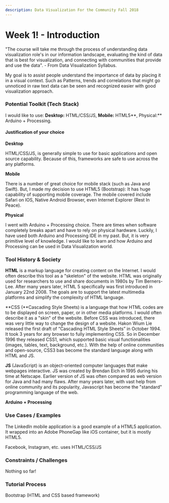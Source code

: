 ```yaml
---
description: Data Visualization For the Community Fall 2018
---
```


# Week 1! - Introduction

"The course will take me through the process of understanding data visualization role's in our information landscape, evaluating the kind of data that is best for visualization, and connecting with communities that provide and use the data". - From Data Visualization Syllabus.

My goal is to assist people understand the importance of data by placing it in a visual context. Such as Patterns, trends and correlations that might go unnoticed in raw text data can be seen and recognized easier with good visualization approach.

### Potential Toolkit \(Tech Stack\)

I would like to use: **Desktop:** HTML/CSS/JS, **Mobile:** HTML5**, Physical:** Arduino + Processing. 

#### Justification of your choice

**Desktop**

HTML/CSS/JS, is generally simple to use for basic applications and open source capability. Because of this, frameworks are safe to use across the any platforms. 

**Mobile**

There is a number of great choice for mobile stack \(such as Java and Swift\). But, I made my decision to use HTML5 \(Bootstrap\): It has huge capability of supporting mobile coverage. The mobile covered include Safari on IOS, Native Android Browser, even Internet Explorer \(Rest In Peace\). 

**Physical**

I went with Arduino + Processing choice. There are times when software completely breaks apart and have to rely on physical hardware. Luckily, I have used both Arduino and Processing IDE in my past. But, it is very primitive level of knowledge. I would like to learn and how Arduino and Processing can be used in Data Visualization world.  

### Tool History & Society

**HTML** is a markup language for creating content on the Internet. I would often describe this tool as a "skeleton" of the website. HTML was originally used for researchers to use and share documents in 1980s by Tim Berners-Lee. After many years later, HTML 5 specifically was first introduced in January 22nd 2008. The goals are to support the latest multimedia platforms and simplify the complexity of HTML language.

**CSS \(**Cascading Style Sheets\) is a language that how HTML codes are to be displayed on screen, paper, or in other media platforms. I would often describe it as a "skin" of the website. Before CSS was introduced, there was very little way to change the design of a website. Hakon Wium Lie released the first draft of “Cascading HTML Style Sheets” in October 1994. It took 3 years for any browser to fully implementing CSS. So in December 1996 they released CSS1, which supported basic visual functionalities \(images, tables, text, background, etc.\). With the help of online communities and open-source, CSS3 bas become the standard language along with HTML and JS. 

**JS** \(JavaScript\) is an object-oriented computer languages that make webpages interactive. JS was created by Brendan Eich in 1995 during his time at Netscape. Earlier version of JS was often compared as web version for Java and had many flaws. After many years later, with vast help from online community and its popularity, Javascript has become the "standard" programming language of the web.

**Arduino + Processing**

### Use Cases / Examples

The LinkedIn mobile application is a good example of a HTML5 application. It wrapped into an Adobe PhoneGap like iOS container, but it is mostly HTML5. 

Facebook, Instagram, etc. uses HTML/CSS/JS 



### Constraints / Challenges

Nothing so far!



### Tutorial Process

Bootstrap \(HTML and CSS based framework\)

